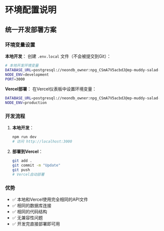 # 环境配置说明

## 统一开发部署方案

### 环境变量设置

**本地开发**：
创建 `.env.local` 文件（不会被提交到Git）：
```bash
# 本地开发环境变量
DATABASE_URL=postgresql://neondb_owner:npg_CSmA7V5acbdJ@ep-muddy-salad-af73ejdb-pooler.c-2.us-west-2.aws.neon.tech/neondb?sslmode=require&channel_binding=require
NODE_ENV=development
PORT=3000
```

**Vercel部署**：
在Vercel仪表板中设置环境变量：
```bash
DATABASE_URL=postgresql://neondb_owner:npg_CSmA7V5acbdJ@ep-muddy-salad-af73ejdb-pooler.c-2.us-west-2.aws.neon.tech/neondb?sslmode=require&channel_binding=require
NODE_ENV=production
```

### 开发流程

1. **本地开发**：
   ```bash
   npm run dev
   # 访问 http://localhost:3000
   ```

2. **部署到Vercel**：
   ```bash
   git add .
   git commit -m "Update"
   git push
   # Vercel自动部署
   ```

### 优势

- ✅ 本地和Vercel使用完全相同的API文件
- ✅ 相同的数据库连接
- ✅ 相同的代码结构
- ✅ 无兼容性问题
- ✅ 开发完直接部署即可用
